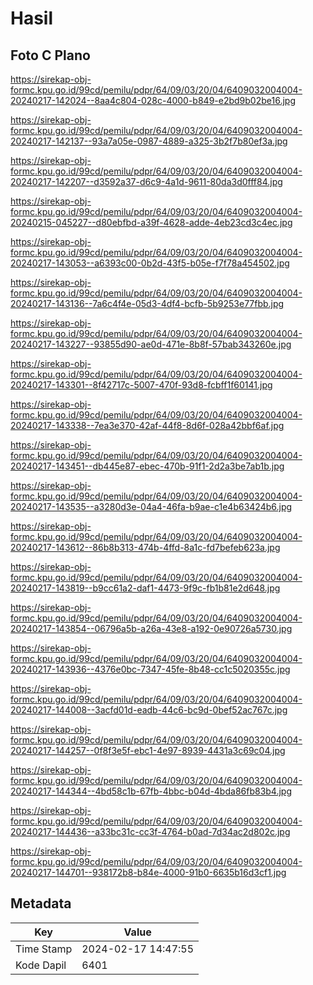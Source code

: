 # Hasil

## Foto C Plano

https://sirekap-obj-formc.kpu.go.id/99cd/pemilu/pdpr/64/09/03/20/04/6409032004004-20240217-142024--8aa4c804-028c-4000-b849-e2bd9b02be16.jpg

https://sirekap-obj-formc.kpu.go.id/99cd/pemilu/pdpr/64/09/03/20/04/6409032004004-20240217-142137--93a7a05e-0987-4889-a325-3b2f7b80ef3a.jpg

https://sirekap-obj-formc.kpu.go.id/99cd/pemilu/pdpr/64/09/03/20/04/6409032004004-20240217-142207--d3592a37-d6c9-4a1d-9611-80da3d0fff84.jpg

https://sirekap-obj-formc.kpu.go.id/99cd/pemilu/pdpr/64/09/03/20/04/6409032004004-20240215-045227--d80ebfbd-a39f-4628-adde-4eb23cd3c4ec.jpg

https://sirekap-obj-formc.kpu.go.id/99cd/pemilu/pdpr/64/09/03/20/04/6409032004004-20240217-143053--a6393c00-0b2d-43f5-b05e-f7f78a454502.jpg

https://sirekap-obj-formc.kpu.go.id/99cd/pemilu/pdpr/64/09/03/20/04/6409032004004-20240217-143136--7a6c4f4e-05d3-4df4-bcfb-5b9253e77fbb.jpg

https://sirekap-obj-formc.kpu.go.id/99cd/pemilu/pdpr/64/09/03/20/04/6409032004004-20240217-143227--93855d90-ae0d-471e-8b8f-57bab343260e.jpg

https://sirekap-obj-formc.kpu.go.id/99cd/pemilu/pdpr/64/09/03/20/04/6409032004004-20240217-143301--8f42717c-5007-470f-93d8-fcbff1f60141.jpg

https://sirekap-obj-formc.kpu.go.id/99cd/pemilu/pdpr/64/09/03/20/04/6409032004004-20240217-143338--7ea3e370-42af-44f8-8d6f-028a42bbf6af.jpg

https://sirekap-obj-formc.kpu.go.id/99cd/pemilu/pdpr/64/09/03/20/04/6409032004004-20240217-143451--db445e87-ebec-470b-91f1-2d2a3be7ab1b.jpg

https://sirekap-obj-formc.kpu.go.id/99cd/pemilu/pdpr/64/09/03/20/04/6409032004004-20240217-143535--a3280d3e-04a4-46fa-b9ae-c1e4b63424b6.jpg

https://sirekap-obj-formc.kpu.go.id/99cd/pemilu/pdpr/64/09/03/20/04/6409032004004-20240217-143612--86b8b313-474b-4ffd-8a1c-fd7befeb623a.jpg

https://sirekap-obj-formc.kpu.go.id/99cd/pemilu/pdpr/64/09/03/20/04/6409032004004-20240217-143819--b9cc61a2-daf1-4473-9f9c-fb1b81e2d648.jpg

https://sirekap-obj-formc.kpu.go.id/99cd/pemilu/pdpr/64/09/03/20/04/6409032004004-20240217-143854--06796a5b-a26a-43e8-a192-0e90726a5730.jpg

https://sirekap-obj-formc.kpu.go.id/99cd/pemilu/pdpr/64/09/03/20/04/6409032004004-20240217-143936--4376e0bc-7347-45fe-8b48-cc1c5020355c.jpg

https://sirekap-obj-formc.kpu.go.id/99cd/pemilu/pdpr/64/09/03/20/04/6409032004004-20240217-144008--3acfd01d-eadb-44c6-bc9d-0bef52ac767c.jpg

https://sirekap-obj-formc.kpu.go.id/99cd/pemilu/pdpr/64/09/03/20/04/6409032004004-20240217-144257--0f8f3e5f-ebc1-4e97-8939-4431a3c69c04.jpg

https://sirekap-obj-formc.kpu.go.id/99cd/pemilu/pdpr/64/09/03/20/04/6409032004004-20240217-144344--4bd58c1b-67fb-4bbc-b04d-4bda86fb83b4.jpg

https://sirekap-obj-formc.kpu.go.id/99cd/pemilu/pdpr/64/09/03/20/04/6409032004004-20240217-144436--a33bc31c-cc3f-4764-b0ad-7d34ac2d802c.jpg

https://sirekap-obj-formc.kpu.go.id/99cd/pemilu/pdpr/64/09/03/20/04/6409032004004-20240217-144701--938172b8-b84e-4000-91b0-6635b16d3cf1.jpg


## Metadata

| Key        | Value               |
| ---------- | ------------------- |
| Time Stamp | 2024-02-17 14:47:55 |
| Kode Dapil | 6401                |



